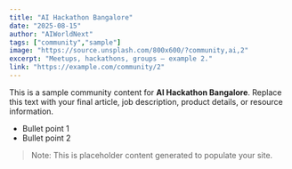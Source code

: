 ```yaml
---
title: "AI Hackathon Bangalore"
date: "2025-08-15"
author: "AIWorldNext"
tags: ["community","sample"]
image: "https://source.unsplash.com/800x600/?community,ai,2"
excerpt: "Meetups, hackathons, groups — example 2."
link: "https://example.com/community/2"
---
```


This is a sample community content for **AI Hackathon Bangalore**. Replace this text with your final article, job description, product details, or resource information.

- Bullet point 1
- Bullet point 2

> Note: This is placeholder content generated to populate your site.
